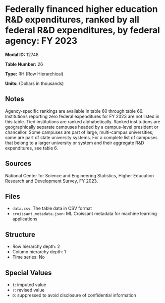# Federally financed higher education R&D expenditures, ranked by all federal R&D expenditures, by federal agency: FY 2023

**Modal ID:** 12748

**Table Number:** 26

**Type:** RH (Row Hierarchical)

**Units:** (Dollars in thousands)

## Notes

Agency-specific rankings are available in table 60 through table 66. Institutions reporting zero federal expenditures for FY 2023 are not listed in this table. Tied institutions are ranked alphabetically. Ranked institutions are geographically separate campuses headed by a campus-level president or chancellor. Some campuses are part of large, multi-campus universities; some are part of state university systems. For a complete list of campuses that belong to a larger university or system and their aggregate R&D expenditures, see table 6.

## Sources

National Center for Science and Engineering Statistics, Higher Education Research and Development Survey, FY 2023.

## Files

- `data.csv`: The table data in CSV format
- `croissant_metadata.json`: ML Croissant metadata for machine learning applications

## Structure

- Row hierarchy depth: 2
- Column hierarchy depth: 1
- Time series: No

## Special Values

- `i`: imputed value
- `r`: revised value
- `D`: suppressed to avoid disclosure of confidential information
